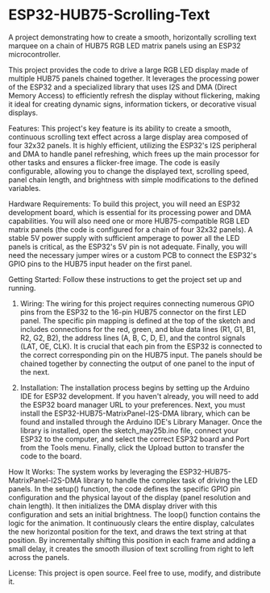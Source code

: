 # ESP32-HUB75-Scrolling-Text
A project demonstrating how to create a smooth, horizontally scrolling text marquee on a chain of HUB75 RGB LED matrix panels using an ESP32 microcontroller.

This project provides the code to drive a large RGB LED display made of multiple HUB75 panels chained together. It leverages the processing power of the ESP32 and a specialized library that uses I2S and DMA (Direct Memory Access) to efficiently refresh the display without flickering, making it ideal for creating dynamic signs, information tickers, or decorative visual displays.

Features:
This project's key feature is its ability to create a smooth, continuous scrolling text effect across a large display area composed of four 32x32 panels. It is highly efficient, utilizing the ESP32's I2S peripheral and DMA to handle panel refreshing, which frees up the main processor for other tasks and ensures a flicker-free image. The code is easily configurable, allowing you to change the displayed text, scrolling speed, panel chain length, and brightness with simple modifications to the defined variables.

Hardware Requirements:
To build this project, you will need an ESP32 development board, which is essential for its processing power and DMA capabilities. You will also need one or more HUB75-compatible RGB LED matrix panels (the code is configured for a chain of four 32x32 panels). A stable 5V power supply with sufficient amperage to power all the LED panels is critical, as the ESP32's 5V pin is not adequate. Finally, you will need the necessary jumper wires or a custom PCB to connect the ESP32's GPIO pins to the HUB75 input header on the first panel.

Getting Started:
Follow these instructions to get the project set up and running.

1. Wiring:
The wiring for this project requires connecting numerous GPIO pins from the ESP32 to the 16-pin HUB75 connector on the first LED panel. The specific pin mapping is defined at the top of the sketch and includes connections for the red, green, and blue data lines (R1, G1, B1, R2, G2, B2), the address lines (A, B, C, D, E), and the control signals (LAT, OE, CLK). It is crucial that each pin from the ESP32 is connected to the correct corresponding pin on the HUB75 input. The panels should be chained together by connecting the output of one panel to the input of the next.

2. Installation:
The installation process begins by setting up the Arduino IDE for ESP32 development. If you haven't already, you will need to add the ESP32 board manager URL to your preferences. Next, you must install the ESP32-HUB75-MatrixPanel-I2S-DMA library, which can be found and installed through the Arduino IDE's Library Manager. Once the library is installed, open the sketch_may25b.ino file, connect your ESP32 to the computer, and select the correct ESP32 board and Port from the Tools menu. Finally, click the Upload button to transfer the code to the board.

How It Works:
The system works by leveraging the ESP32-HUB75-MatrixPanel-I2S-DMA library to handle the complex task of driving the LED panels. In the setup() function, the code defines the specific GPIO pin configuration and the physical layout of the display (panel resolution and chain length). It then initializes the DMA display driver with this configuration and sets an initial brightness. The loop() function contains the logic for the animation. It continuously clears the entire display, calculates the new horizontal position for the text, and draws the text string at that position. By incrementally shifting this position in each frame and adding a small delay, it creates the smooth illusion of text scrolling from right to left across the panels.

License:
This project is open source. Feel free to use, modify, and distribute it.

